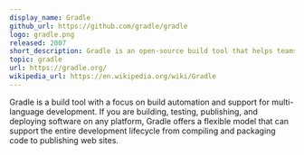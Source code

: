 ```yaml
---
display_name: Gradle
github_url: https://github.com/gradle/gradle
logo: gradle.png
released: 2007
short_description: Gradle is an open-source build tool that helps teams build, automate and deliver better software, faster.
topic: gradle
url: https://gradle.org/
wikipedia_url: https://en.wikipedia.org/wiki/Gradle
---
```

Gradle is a build tool with a focus on build automation and support for multi-language development. If you are building, testing, publishing, and deploying software on any platform, Gradle offers a flexible model that can support the entire development lifecycle from compiling and packaging code to publishing web sites.
